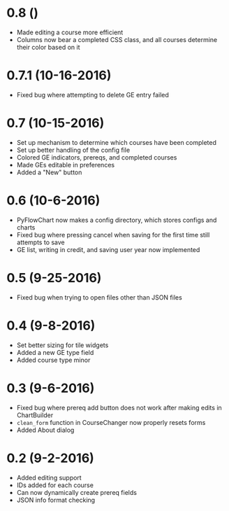 # 0.8 ()
- Made editing a course more efficient
- Columns now bear a completed CSS class, and all courses determine their color based on it

# 0.7.1 (10-16-2016)
- Fixed bug where attempting to delete GE entry failed

# 0.7 (10-15-2016)
- Set up mechanism to determine which courses have been completed
- Set up better handling of the config file
- Colored GE indicators, prereqs, and completed courses
- Made GEs editable in preferences
- Added a "New" button

# 0.6 (10-6-2016)
- PyFlowChart now makes a config directory, which stores
  configs and charts
- Fixed bug where pressing cancel when saving for the
  first time still attempts to save
- GE list, writing in credit, and saving user year now implemented

# 0.5 (9-25-2016)
- Fixed bug when trying to open files other than JSON files

# 0.4 (9-8-2016) 
- Set better sizing for tile widgets
- Added a new GE type field
- Added course type minor

# 0.3 (9-6-2016)
- Fixed bug where prereq add button does not work after making edits in ChartBuilder
- `clean_form` function in CourseChanger now properly resets forms
- Added About dialog 

# 0.2 (9-2-2016)
- Added editing support
- IDs added for each course
- Can now dynamically create prereq fields
- JSON info format checking 
 
